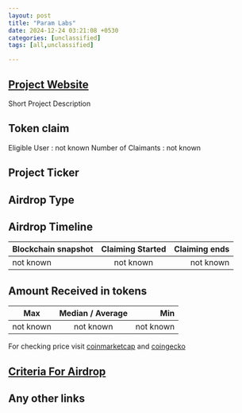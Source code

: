```yaml
---
layout: post
title: "Param Labs"
date: 2024-12-24 03:21:08 +0530
categories: [unclassified]
tags: [all,unclassified]

---
```


## [Project Website](link)

Short Project Description

## Token claim

Eligible User : not known
Number of Claimants : not known

## Project Ticker

## Airdrop Type

## Airdrop Timeline

| Blockchain snapshot     | Claiming Started           | Claiming ends    |
| ----------------------- |:--------------------------:| ----------------:|
|       not known         |        not known           |   not known      |

## Amount Received in tokens

| Max        |    Median / Average  |       Min    |
| ---------- |:--------------------:| ------------:|
| not known  |     not known        |  not known   |

For checking price visit [coinmarketcap](https://coinmarketcap.com/currencies/) and [coingecko](https://www.coingecko.com/en/coins/)

## [Criteria For Airdrop](link)

## Any other links
